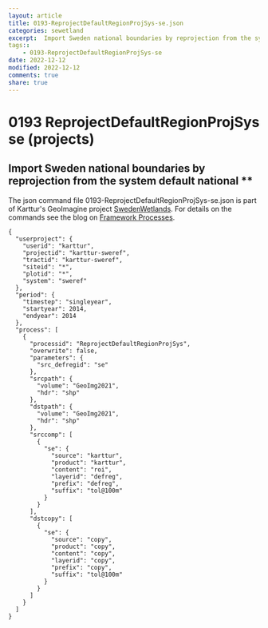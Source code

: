 ```yaml
---
layout: article
title: 0193-ReprojectDefaultRegionProjSys-se.json
categories: sewetland
excerpt:  Import Sweden national boundaries by reprojection from the system default national **
tags:: 
    - 0193-ReprojectDefaultRegionProjSys-se
date: 2022-12-12
modified: 2022-12-12
comments: true
share: true
---
```


# 0193 ReprojectDefaultRegionProjSys se (projects)

##  Import Sweden national boundaries by reprojection from the system default national **

The json command file <span class='file'>0193-ReprojectDefaultRegionProjSys-se.json</span> is part of Karttur's GeoImagine project [<span class='project'>SwedenWetlands</span>](https://karttur.github.io/geoimagine03-proj-wetland-se/index.html). For details on the commands see the blog on [Framework Processes](https://karttur.github.io/geoimagine03-docs-procpack/).

```
{
  "userproject": {
    "userid": "karttur",
    "projectid": "karttur-sweref",
    "tractid": "karttur-sweref",
    "siteid": "*",
    "plotid": "*",
    "system": "sweref"
  },
  "period": {
    "timestep": "singleyear",
    "startyear": 2014,
    "endyear": 2014
  },
  "process": [
    {
      "processid": "ReprojectDefaultRegionProjSys",
      "overwrite": false,
      "parameters": {
        "src_defregid": "se"
      },
      "srcpath": {
        "volume": "GeoImg2021",
        "hdr": "shp"
      },
      "dstpath": {
        "volume": "GeoImg2021",
        "hdr": "shp"
      },
      "srccomp": [
        {
          "se": {
            "source": "karttur",
            "product": "karttur",
            "content": "roi",
            "layerid": "defreg",
            "prefix": "defreg",
            "suffix": "tol@100m"
          }
        }
      ],
      "dstcopy": [
        {
          "se": {
            "source": "copy",
            "product": "copy",
            "content": "copy",
            "layerid": "copy",
            "prefix": "copy",
            "suffix": "tol@100m"
          }
        }
      ]
    }
  ]
}
```
